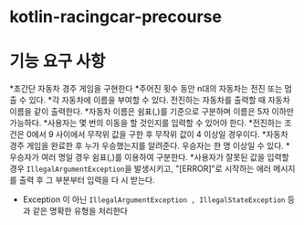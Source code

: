 # kotlin-racingcar-precourse
# 기능 요구 사항
*초간단 자동차 경주 게임을 구현한다
*주어진 횟수 동안 n대의 자동차는 전진 또는 멈출 수 있다.
*각 자동차에 이름을 부여할 수 있다. 전진하는 자동차를 출력할 때 자동차 이름을 같이 출력한다.
*자동차 이름은 쉼표(,)를 기준으로 구분하며 이름은 5자 이하만 가능하다.
*사용자는 몇 번의 이동을 할 것인지를 입력할 수 있어야 한다.
*전진하는 조건은 0에서 9 사이에서 무작위 값을 구한 후 무작위 값이 4 이상일 경우이다.
*자동차 경주 게임을 완료한 후 누가 우승했는지를 알려준다. 우승자는 한 명 이상일 수 있다.
*우승자가 여러 명일 경우 쉼표(,)를 이용하여 구분한다.
*사용자가 잘못된 값을 입력할 경우 ```IllegalArgumentException```을 발생시키고, "[ERROR]"로 시작하는 에러 메시지를 출력 후 그 부분부터 입력을 다
시 받는다.
 * Exception 이 아닌 ```IllegalArgumentException , IllegalStateException``` 등과 같은 명확한 유형을 처리한다
